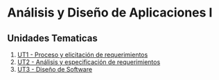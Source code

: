 # Análisis y Diseño de Aplicaciones I

## Unidades Tematicas

1. [UT1 - Proceso y elicitación de requerimientos](./Portafolio/UT1/README.md)
2. [UT2 - Análisis y especificación de requerimientos](./Portafolio/UT2/README.md)
3. [UT3 - Diseño de Software](./Portafolio/UT3/README.md)